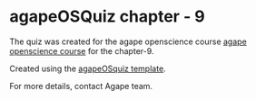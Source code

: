 # agapeOSQuiz chapter - 9

The quiz was created for the agape openscience course [agape openscience course](https://sa1987.github.io/OpenDoorProject) for the chapter-9. 

Created using the [agapeOSquiz template](https://github.com/sa1987/agapeOSQuiz).


For more details, contact Agape team. 
